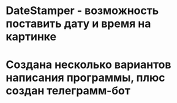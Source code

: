 # DateStamper - возможность поставить дату и время на картинке
# Создана несколько вариантов написания программы, плюс создан телеграмм-бот
